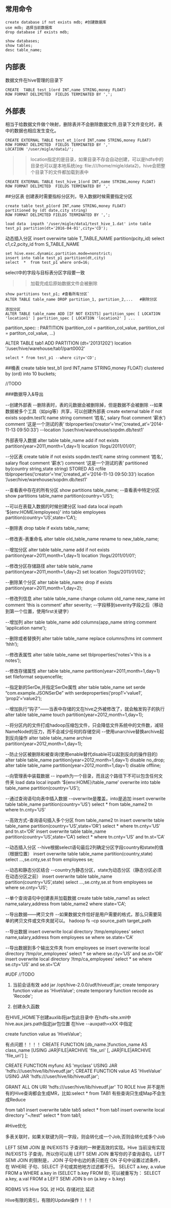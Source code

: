 ## 常用命令

    create database if not exists mdb; #创建数据库  
    use mdb; 选择当前数据库  
    drop database if exists mdb;  

    show databases;
    show tables; 
    desc table_name;  

## 内部表
数据文件在hive管理的目录下  

    CREATE  TABLE test_1(ord INT,name STRING,money FLOAT)
    ROW FORMAT DELIMITED  FIELDS TERMINATED BY ',';  

## 外部表
相当于给数据文件做个映射，删除表并不会删除数据文件,目录下文件变化时，表中的数据也相应发生变化。  

    CREATE EXTERNAL TABLE test_et_1(ord INT,name STRING,money FLOAT)
    ROW FORMAT DELIMITED  FIELDS TERMINATED BY ','
    LOCATION '/user/migle/data1/';

>>location指定的是目录，如果目录不存会自动创建，可以是hdfs中的目录也可以是本地系统(eg: file:////home/migle/data2)，hive会把整个目录下的文件都加载到表中

    CREATE EXTERNAL TABLE test_hive_1(ord INT,name STRING,money FLOAT)
    ROW FORMAT DELIMITED  FIELDS TERMINATED BY ','

##分区表
创建表时需要指标分区列，导入数据时候需要指定分区  


    create table test_p1(ord INT,name STRING,money FLOAT)
    partitioned by (dt date,city string)
    ROW FORMAT DELIMITED FIELDS TERMINATED BY ',';

    load data  inpath '/user/migle/data1/test_hive_1.dat' into table test_p1 partition(dt='2016-04-01',city='CD');

动态插入分区
    insert overwirte table T_TABLE_NAME partition(pcity_id)
    select c1,c2,pcity_id from S_TABLE_NAME

    set hive.exec.dynamic.partition.mode=nonstrict;
    insert into table test_p1 partition(dt,city) 
    select  *  from test_p1 where ord=16;
 
select中的字段与目标表分区字段要一致
 
 >>加载完成后原始数据文件会被删除

    show partitions test_p1; #查看所有分区`
    ALTER TABLE table_name DROP partition_1, partition_2,...   #删除分区
   
    添加分区
    ALTER TABLE table_name ADD [IF NOT EXISTS] partition_spec [ LOCATION 'location1' ] partition_spec [ LOCATION 'location2' ] ...
partition_spec:
  : PARTITION (partition_col = partition_col_value, partition_col = partiton_col_value, ...)

ALTER TABLE tab1 ADD 
PARTITION (dt='20131202') location '/user/hive/warehouse/tab1/part0002' 




    select * from test_p1 --where city='CD';

##桶表
create table test_b1 (ord INT,name STRING,money FLOAT)
clustered by (ord) into 10 buckets;

//TODO

###数据导入&导出

--创建外部表
--删除表时，表的元数据会被删除掉，但是数据不会被删除
--如果数据被多个工具（如pig等）共享，可以创建外部表
create external table if not exists sopdm.test1(
name string comment ‘姓名’,
salary float comment ‘薪水’)
comment ‘这是一个测试的表’
tblproperties(‘creator’=’me’,’created_at’=’2014-11-13 09:50:33’)
--location ‘/user/hive/warehouse/sopdm.db/test1’
 
 外部表导入数据
 alter table table_name add if not exists partition(year=2011,month=1,day=1)
location ‘/logs/2011/01/01’;

--分区表
create table if not exists sopdm.test1(
name string comment ‘姓名’,
salary float comment ‘薪水’)
comment ‘这是一个测试的表’
partitioned by(country string,state string)
STORED AS rcfile
tblproperties(‘creator’=’me’,’created_at’=’2014-11-13 09:50:33’)
location ‘/user/hive/warehouse/sopdm.db/test1’
 
 
--查看表中存在的所有分区
show partitions table_name;
--查看表中特定分区
show partitions table_name partition(country=’US’);
 
 
--可以在表载入数据的时候创建分区
load data local inpath ‘${env:HOME/employees}’
into table employees
partition(country=’US’,state=’CA’);
 
 
--删除表
drop table if exists table_name;
 
 
--修改表-表重命名
alter table old_table_name rename to new_table_name;
 
--增加分区
alter table table_name add if not exists partition(year=2011,month=1,day=1)
location ‘/logs/2011/01/01’;
 
--修改分区存储路径
alter table table_name partition(year=2011,month=1,day=2)
set location ‘/logs/2011/01/02’;
 
--删除某个分区
alter table table_name drop if exists partition(year=2011,month=1,day=2);
 
--修改列信息
alter table table_name
change column old_name new_name int
comment ‘this is comment’
after severity;         --字段移到severity字段之后（移动到第一个位置，使用first关键字）
 
--增加列
alter table table_name add columns(app_name string comment ‘application name’);
 
--删除或者替换列
alter table table_name replace columns(hms int comment ‘hhh’);
 
--修改表属性
alter table table_name set tblproperties(‘notes’=’this is a notes’);
 
--修改存储属性
alter table table_name partition(year=2011,month=1,day=1) set fileformat sequencefile;
 
--指定新的SerDe,并指定SerDe属性
alter table table_name
set serde “com.example.JSONSerDe”
with serdeproperties(‘prop1’=‘value1’, ‘prop2’=‘value2’);
 
--增加执行“钩子”——当表中存储的文在hive之外被修改了，就会触发钩子的执行
alter table table_name touch partition(year=2012,month=1,day=1);
 
--将分区内的文件打成hadoop压缩包文件，只会降低文件系统中的文件数，减轻NameNode的压力，而不会减少任何的存储空间
--使用unarchive替换archive起到反向操作
alter table table_name archive partition(year=2012,month=1,day=1);
 
--防止分区被删除和被查询(使用enable替代disable可以起到反向的操作目的)
alter table table_name partition(year=2012,month=1,day=1) disable no_drop;
alter table table_name partition(year=2012,month=1,day=1) disable offline;
 
 
--向管理表中装载数据
-- inpath为一个目录，而且这个路径下不可以包含任何文件夹
load data local inpath ‘${env:HOME}/table_name’
overwrite into table table_name
partition(country=’US’);
 
 
--通过查询语句向表中插入数据
--overwrite是覆盖，into是追加
insert overwrite table table_name
partition(country=’US’)
select * from table_name2 tn where tn.cnty=’US’
 
 
--高效方式-查询语句插入多个分区
from table_name2 tn
insert overwrite table table_name
partition(country=’US’,state=’OR’)
         select * where tn.cnty=’US’ and tn.st=’OR’
insert overwrite table table_name
partition(country=’US’,state=’CA’)
         select * where tn.cnty=’US’ and tn.st=’CA’
 
 
--动态插入分区
--hive根据select语句最后2列确定分区字段country和state的值（根据位置）
insert overwrite table table_name
partition(country,state)
select …,se.cnty,se.st
from employees se;
 
--动态和静态分区结合
--country为静态分区，state为动态分区（静态分区必须在动态分区之前）
insert overwrite table table_name
partition(country=‘US’,state)
select …,se.cnty,se.st
from employees se
where se.cnty=’US’;
 
 
--单个查询语句中创建表并加载数据
create table table_name1
as select name,salary,address from table_name2 where state=’CA’;
 
 
--导出数据——拷贝文件
--如果数据文件恰好是用户需要的格式，那么只需要简单的拷贝文件或文件夹就可以。
hadoop fs –cp source_path target_path
 
 
--导出数据
insert overwrite local directory ‘/tmp/employees’
select name,salary,address from employees se where se.state=’CA’
 
--导出数据到多个输出文件夹
from employees se
insert overwrite local directory ‘/tmp/or_employees’
         select * se where se.cty=’US’ and se.st=’OR’
insert overwrite local directory ‘/tmp/ca_employees’
         select * se where se.cty=’US’ and se.st=’CA’





#UDF
//TODO
1. 当前会话有效
add jar /opt/hive-2.0.0/udf/hiveudf.jar;
create temporary function value as 'HiveValue';
create temporary function recode as 'Recode';

2. 创建永久函数

在HIVE_HOME下创建auxlib将jar包此目录中 
在hdfs-site.xml中hive.aux.jars.path指定jar包位置
在hive --auxpath=xXX   中指定

create function value as 'HiveValue';

有点问题！！！！
CREATE FUNCTION [db_name.]function_name AS class_name
  [USING JAR|FILE|ARCHIVE 'file_uri' [, JAR|FILE|ARCHIVE 'file_uri'] ];

CREATE FUNCTION myfunc AS 'myclass'  USING JAR 'hdfs:///user/hive/lib/hiveudf.jar';
CREATE FUNCTION value AS 'HiveValue' USING JAR 'hdfs:///user/hive/lib/hiveudf.jar';

GRANT ALL ON URI 'hdfs:///user/hive/lib/hiveudf.jar' TO ROLE hive
并不是所有的Hive查询都会生成MR，比如:select * from TAB1
有些查询只生成Map不会生成Reduce




from tab1
insert overwrite table tab5 select * from tab1
insert overwrite local directory "~/test"  select * from tab1;

#Hive优化

多表关联时，如果关联键为同一字段，则会转化成一个Job,否则会转化成多个Job

LEFT SEMI JOIN 是 IN/EXISTS 子查询的一种更高效的实现。Hive 当前没有实现 IN/EXISTS 子查询，所以你可以用 LEFT SEMI JOIN 重写你的子查询语句。LEFT SEMI JOIN 的限制是， JOIN 子句中右边的表只能在 ON 子句中设置过滤条件，在 WHERE 子句、SELECT 子句或其他地方过滤都不行。
  SELECT a.key, a.value
  FROM a
  WHERE a.key in
   (SELECT b.key
    FROM B);
可以被重写为：
   SELECT a.key, a.val
   FROM a LEFT SEMI JOIN b on (a.key = b.key)

RDBMS VS  Hive
SQL 对 HQL
存储对比
延迟

Hive有限的索引，有限的Update操作！！！
